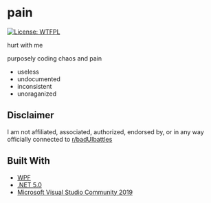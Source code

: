 # pain
[![License: WTFPL](https://img.shields.io/badge/License-WTFPL-brightgreen.svg)](http://www.wtfpl.net/about/)

hurt with me

purposely coding chaos and pain
* useless
* undocumented
* inconsistent
* unoraganized

## Disclaimer
I am not affiliated, associated, authorized, endorsed by, or in any way officially connected to [r/badUIbattles](https://www.reddit.com/r/badUIbattles/)

## Built With

* [WPF](https://docs.microsoft.com/en-us/visualstudio/designers/getting-started-with-wpf?view=vs-2022)
* [.NET 5.0](https://dotnet.microsoft.com/en-us/download/dotnet/5.0)
* [Microsoft Visual Studio Community 2019](https://visualstudio.microsoft.com/)
